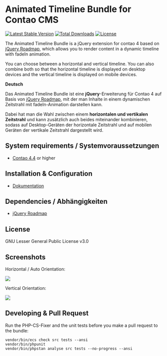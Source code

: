 Animated Timeline Bundle for Contao CMS
============================================================

[![Latest Stable Version](https://poser.pugx.org/pdir/animated-timeline-bundle/v/stable)](https://packagist.org/packages/pdir/animated-timeline-bundle)
[![Total Downloads](https://poser.pugx.org/pdir/animated-timeline-bundle/downloads)](https://packagist.org/packages/pdir/animated-timeline-bundle)
[![License](https://poser.pugx.org/pdir/animated-timeline-bundle/license)](https://packagist.org/packages/pdir/animated-timeline-bundle)


The Animated Timeline Bundle is a jQuery extension for contao 4 based on [jQuery Roadmap](https://github.com/stefanomarra/jquery-roadmap), which allows you to render content in a dynamic timeline with fadeIn animation.

You can choose between a horizontal and vertical timeline. You can also combine both so that the horizontal timeline is displayed on desktop devices and the vertical timeline is displayed on mobile devices.

**Deutsch**

Das Animated Timeline Bundle ist eine **jQuery**-Erweiterung für Contao 4 auf Basis von [jQuery Roadmap](https://github.com/stefanomarra/jquery-roadmap), mit der man Inhalte in einem dynamischen Zeitstrahl mit fadeIn-Animation darstellen kann.

Dabei hat man die Wahl zwischen einem **horizontalen und vertikalen Zeitstrahl** und kann zusätzlich auch beides miteinander kombinieren, sodass auf Desktop-Geräten der horizontale Zeitstrahl und auf mobilen Geräten der vertikale Zeitstrahl dargestellt wird.

System requirements / Systemvoraussetzungen
-------------------

* [Contao 4.4](https://github.com/contao/contao-bundle) or higher

Installation & Configuration
----------------------------
* [Dokumentation](https://pdir.de/docs/de/contao/extensions/animated-timeline/)


Dependencies / Abhängigkeiten
------------

* [jQuery Roadmap](https://github.com/stefanomarra/jquery-roadmap)

License
-------
GNU Lesser General Public License v3.0

Screenshots
-------

Horizontal / Auto Orientation:

![](https://docs.pdir.de/_images/animated-timeline/timeline_horizontal.png)

Vertical Orientation:

![](https://docs.pdir.de/_images/animated-timeline/timeline_vertical.png)

Developing & Pull Request
-------

Run the PHP-CS-Fixer and the unit tests before you make a pull request to the bundle:

    vendor/bin/ecs check src tests --ansi
    vendor/bin/phpunit
    vendor/bin/phpstan analyse src tests --no-progress --ansi

